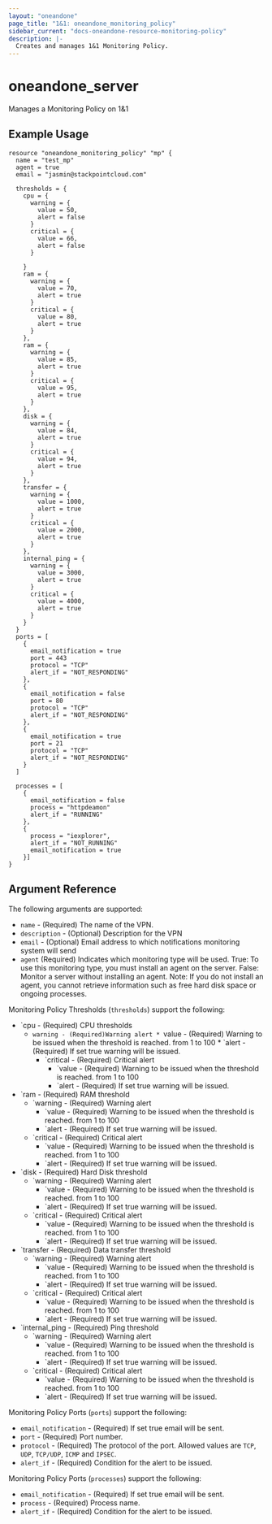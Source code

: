 ```yaml
---
layout: "oneandone"
page_title: "1&1: oneandone_monitoring_policy"
sidebar_current: "docs-oneandone-resource-monitoring-policy"
description: |-
  Creates and manages 1&1 Monitoring Policy.
---
```


# oneandone\_server

Manages a Monitoring Policy on 1&1

## Example Usage

```hcl
resource "oneandone_monitoring_policy" "mp" {
  name = "test_mp"
  agent = true
  email = "jasmin@stackpointcloud.com"

  thresholds = {
    cpu = {
      warning = {
        value = 50,
        alert = false
      }
      critical = {
        value = 66,
        alert = false
      }

    }
    ram = {
      warning = {
        value = 70,
        alert = true
      }
      critical = {
        value = 80,
        alert = true
      }
    },
    ram = {
      warning = {
        value = 85,
        alert = true
      }
      critical = {
        value = 95,
        alert = true
      }
    },
    disk = {
      warning = {
        value = 84,
        alert = true
      }
      critical = {
        value = 94,
        alert = true
      }
    },
    transfer = {
      warning = {
        value = 1000,
        alert = true
      }
      critical = {
        value = 2000,
        alert = true
      }
    },
    internal_ping = {
      warning = {
        value = 3000,
        alert = true
      }
      critical = {
        value = 4000,
        alert = true
      }
    }
  }
  ports = [
    {
      email_notification = true
      port = 443
      protocol = "TCP"
      alert_if = "NOT_RESPONDING"
    },
    {
      email_notification = false
      port = 80
      protocol = "TCP"
      alert_if = "NOT_RESPONDING"
    },
    {
      email_notification = true
      port = 21
      protocol = "TCP"
      alert_if = "NOT_RESPONDING"
    }
  ]

  processes = [
    {
      email_notification = false
      process = "httpdeamon"
      alert_if = "RUNNING"
    },
    {
      process = "iexplorer",
      alert_if = "NOT_RUNNING"
      email_notification = true
    }]
}
```

## Argument Reference

The following arguments are supported:

* `name` - (Required) The name of the VPN.
* `description` - (Optional) Description for the VPN
* `email` - (Optional)  Email address to which notifications monitoring system will send
* `agent` (Required) Indicates which monitoring type will be used. True: To use this monitoring type, you must install an agent on the server.  False: Monitor a server without installing an agent. Note: If you do not install an agent, you cannot retrieve information such as free hard disk space or ongoing processes.

Monitoring Policy Thresholds (`thresholds`) support the following:

* `cpu - (Required) CPU thresholds
    * `warning - (Required)Warning alert
            * `value - (Required) Warning to be issued when the threshold is reached. from 1 to 100
            * `alert - (Required) If set true warning will be issued.
        * `critical - (Required) Critical alert
            * `value - (Required) Warning to be issued when the threshold is reached. from 1 to 100
            * `alert - (Required) If set true warning will be issued.
* `ram - (Required) RAM threshold
    * `warning - (Required) Warning alert
        * `value - (Required) Warning to be issued when the threshold is reached. from 1 to 100
        * `alert - (Required) If set true warning will be issued.
    * `critical - (Required) Critical alert
        * `value - (Required) Warning to be issued when the threshold is reached. from 1 to 100
        * `alert - (Required) If set true warning will be issued.
* `disk - (Required) Hard Disk threshold
    * `warning - (Required) Warning alert
        * `value - (Required) Warning to be issued when the threshold is reached. from 1 to 100
        * `alert - (Required) If set true warning will be issued.
    * `critical - (Required) Critical alert
        * `value - (Required) Warning to be issued when the threshold is reached. from 1 to 100
        * `alert - (Required) If set true warning will be issued.
* `transfer - (Required) Data transfer threshold
    * `warning - (Required) Warning alert
        * `value - (Required) Warning to be issued when the threshold is reached. from 1 to 100
        * `alert - (Required) If set true warning will be issued.
    * `critical - (Required) Critical alert
        * `value - (Required) Warning to be issued when the threshold is reached. from 1 to 100
        * `alert - (Required) If set true warning will be issued.
* `internal_ping - (Required) Ping threshold
    * `warning - (Required) Warning alert
        * `value - (Required) Warning to be issued when the threshold is reached. from 1 to 100
        * `alert - (Required) If set true warning will be issued.
    * `critical - (Required) Critical alert
        * `value - (Required) Warning to be issued when the threshold is reached. from 1 to 100
        * `alert - (Required) If set true warning will be issued.

Monitoring Policy Ports (`ports`) support the following:

* `email_notification` - (Required) If set true email will be sent.
* `port` - (Required) Port number.
* `protocol` - (Required) The protocol of the port. Allowed values are `TCP`, `UDP`, `TCP/UDP`, `ICMP` and `IPSEC`.
* `alert_if` - (Required) Condition for the alert to be issued.

Monitoring Policy Ports (`processes`) support the following:

* `email_notification` - (Required) If set true email will be sent.
* `process` - (Required) Process name.
* `alert_if` - (Required) Condition for the alert to be issued.
